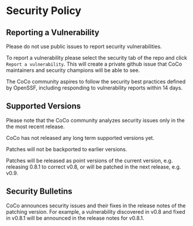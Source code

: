 # Security Policy

## Reporting a Vulnerability

Please do not use public issues to report security vulnerabilities.

To report a vulnerability please select the security tab of the repo and
click `Report a vulnerability`. 
This will create a private github issue that CoCo maintainers
and security champions will be able to see.

The CoCo community aspires to follow the security best practices defined by OpenSSF,
including responding to vulnerability reports within 14 days.


## Supported Versions

Please note that the CoCo community analyzes security issues only in the the most recent release.

CoCo has not released any long term supported versions yet.

Patches will not be backported to earlier versions.

Patches will be released as point versions of the current version, e.g. releasing 0.8.1 to correct
v0.8, or will be patched in the next release, e.g. v0.9.


## Security Bulletins

CoCo announces security issues and their fixes in the release notes of the patching version.
For example, a vulnerability discovered in v0.8 and fixed in v0.8.1 will be announced in the
release notes for v0.8.1.

